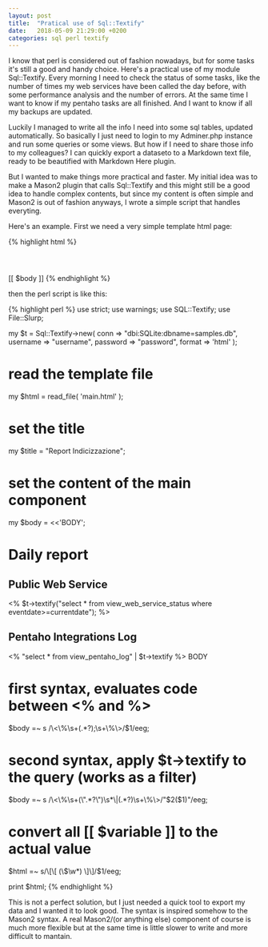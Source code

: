 ```yaml
---
layout: post
title:  "Pratical use of Sql::Textify"
date:   2018-05-09 21:29:00 +0200
categories: sql perl textify
---
```

I know that perl is considered out of fashion nowadays, but for some tasks it's still a good and handy choice. Here's a practical use
of my module Sql::Textify. Every morning I need to check the status of some tasks, like the number of times my web services have been
called the day before, with some performance analysis and the number of errors. At the same time I want to know if my pentaho tasks are
all finished. And I want to know if all my backups are updated.

Luckily I managed to write all the info I need into some sql tables, updated automatically. So basically I just need to login to my
Adminer.php instance and run some queries or some views. But how if I need to share those info to my colleagues? I can quickly export
a dataseto to a Markdown text file, ready to be beautified with Markdown Here plugin.

But I wanted to make things more practical and faster. My initial idea was to make a Mason2 plugin that calls Sql::Textify and this
might still be a good idea to handle complex contents, but since my content is often simple and Mason2 is out of fashion anyways, I
wrote a simple script that handles everyting.

Here's an example. First we need a very simple template html page:

{% highlight html %}
<html>
<header>
<style>
..insert a good style..
</style>
<title>[[ $title ]]</title>
</header>
<body>
[[ $body ]]
</body>
</html>
{% endhighlight %}

then the perl script is like this:

{% highlight perl %}
use strict;
use warnings;
use SQL::Textify;
use File::Slurp;

my $t = Sql::Textify->new(
    conn => "dbi:SQLite:dbname=samples.db",
    username => "username",
    password => "password",
    format => 'html'
);

# read the template file
my $html = read_file( 'main.html' );

# set the title
my $title = "Report Indicizzazione";

# set the content of the main component
my $body = <<'BODY';
<h1>Daily report</h1>

<h2>Public Web Service</h2>

<% $t->textify("select * from view_web_service_status where eventdate>=currentdate"); %>

<h2>Pentaho Integrations Log</h2>

<% "select * from view_pentaho_log" | $t->textify %>
BODY

# first syntax, evaluates code between <% and %>
$body =~ s /\<\%\s+(.*?);\s+\%\>/$1/eeg;

# second syntax, apply $t->textify to the query (works as a filter)
$body =~ s /\<\%\s+(\".*?\")\s*\|(.*?)\s+\%\>/"$2\($1\)"/eeg;

# convert all [[ $variable ]] to the actual value
$html =~ s/\[\[ (\$\w*) \]\]/$1/eeg;

print $html;
{% endhighlight %}

This is not a perfect solution, but I just needed a quick tool to export my data and I wanted it to look good.
The syntax is inspired somehow to the Mason2 syntax.
A real Mason2/(or anything else) component of course is much more flexible but at the same time is little slower to write and more difficult to mantain.
